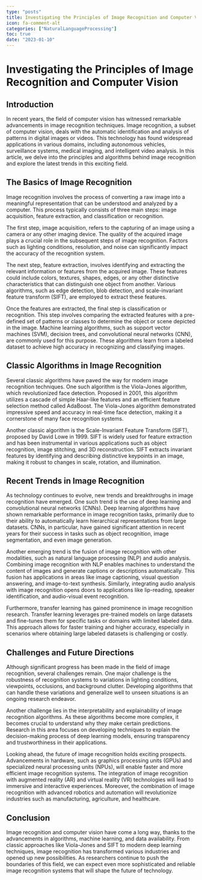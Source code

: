 ```yaml
---
type: "posts"
title: Investigating the Principles of Image Recognition and Computer Vision
icon: fa-comment-alt
categories: ["NaturalLanguageProcessing"]
toc: true
date: "2023-01-10"
---
```




# Investigating the Principles of Image Recognition and Computer Vision

## Introduction

In recent years, the field of computer vision has witnessed remarkable advancements in image recognition techniques. Image recognition, a subset of computer vision, deals with the automatic identification and analysis of patterns in digital images or videos. This technology has found widespread applications in various domains, including autonomous vehicles, surveillance systems, medical imaging, and intelligent video analysis. In this article, we delve into the principles and algorithms behind image recognition and explore the latest trends in this exciting field.

## The Basics of Image Recognition

Image recognition involves the process of converting a raw image into a meaningful representation that can be understood and analyzed by a computer. This process typically consists of three main steps: image acquisition, feature extraction, and classification or recognition.

The first step, image acquisition, refers to the capturing of an image using a camera or any other imaging device. The quality of the acquired image plays a crucial role in the subsequent steps of image recognition. Factors such as lighting conditions, resolution, and noise can significantly impact the accuracy of the recognition system.

The next step, feature extraction, involves identifying and extracting the relevant information or features from the acquired image. These features could include colors, textures, shapes, edges, or any other distinctive characteristics that can distinguish one object from another. Various algorithms, such as edge detection, blob detection, and scale-invariant feature transform (SIFT), are employed to extract these features.

Once the features are extracted, the final step is classification or recognition. This step involves comparing the extracted features with a pre-defined set of patterns or classes to determine the object or scene depicted in the image. Machine learning algorithms, such as support vector machines (SVM), decision trees, and convolutional neural networks (CNN), are commonly used for this purpose. These algorithms learn from a labeled dataset to achieve high accuracy in recognizing and classifying images.

## Classic Algorithms in Image Recognition

Several classic algorithms have paved the way for modern image recognition techniques. One such algorithm is the Viola-Jones algorithm, which revolutionized face detection. Proposed in 2001, this algorithm utilizes a cascade of simple Haar-like features and an efficient feature selection method called AdaBoost. The Viola-Jones algorithm demonstrated impressive speed and accuracy in real-time face detection, making it a cornerstone of many face recognition systems.

Another classic algorithm is the Scale-Invariant Feature Transform (SIFT), proposed by David Lowe in 1999. SIFT is widely used for feature extraction and has been instrumental in various applications such as object recognition, image stitching, and 3D reconstruction. SIFT extracts invariant features by identifying and describing distinctive keypoints in an image, making it robust to changes in scale, rotation, and illumination.

## Recent Trends in Image Recognition

As technology continues to evolve, new trends and breakthroughs in image recognition have emerged. One such trend is the use of deep learning and convolutional neural networks (CNNs). Deep learning algorithms have shown remarkable performance in image recognition tasks, primarily due to their ability to automatically learn hierarchical representations from large datasets. CNNs, in particular, have gained significant attention in recent years for their success in tasks such as object recognition, image segmentation, and even image generation.

Another emerging trend is the fusion of image recognition with other modalities, such as natural language processing (NLP) and audio analysis. Combining image recognition with NLP enables machines to understand the content of images and generate captions or descriptions automatically. This fusion has applications in areas like image captioning, visual question answering, and image-to-text synthesis. Similarly, integrating audio analysis with image recognition opens doors to applications like lip-reading, speaker identification, and audio-visual event recognition.

Furthermore, transfer learning has gained prominence in image recognition research. Transfer learning leverages pre-trained models on large datasets and fine-tunes them for specific tasks or domains with limited labeled data. This approach allows for faster training and higher accuracy, especially in scenarios where obtaining large labeled datasets is challenging or costly.

## Challenges and Future Directions

Although significant progress has been made in the field of image recognition, several challenges remain. One major challenge is the robustness of recognition systems to variations in lighting conditions, viewpoints, occlusions, and background clutter. Developing algorithms that can handle these variations and generalize well to unseen situations is an ongoing research endeavor.

Another challenge lies in the interpretability and explainability of image recognition algorithms. As these algorithms become more complex, it becomes crucial to understand why they make certain predictions. Research in this area focuses on developing techniques to explain the decision-making process of deep learning models, ensuring transparency and trustworthiness in their applications.

Looking ahead, the future of image recognition holds exciting prospects. Advancements in hardware, such as graphics processing units (GPUs) and specialized neural processing units (NPUs), will enable faster and more efficient image recognition systems. The integration of image recognition with augmented reality (AR) and virtual reality (VR) technologies will lead to immersive and interactive experiences. Moreover, the combination of image recognition with advanced robotics and automation will revolutionize industries such as manufacturing, agriculture, and healthcare.

## Conclusion

Image recognition and computer vision have come a long way, thanks to the advancements in algorithms, machine learning, and data availability. From classic approaches like Viola-Jones and SIFT to modern deep learning techniques, image recognition has transformed various industries and opened up new possibilities. As researchers continue to push the boundaries of this field, we can expect even more sophisticated and reliable image recognition systems that will shape the future of technology.